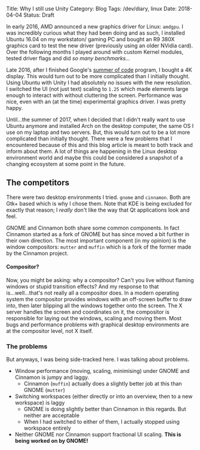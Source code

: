 Title: Why I still use Unity
Category: Blog
Tags: /dev/diary, linux
Date: 2018-04-04
Status: Draft

In early 2016, AMD announced a new graphics driver for Linux: `amdgpu`.
I was incredibly curious what they had been doing and as such,
I installed Ubuntu 16.04 on my workstaton/ gaming PC
and bought an R9 380X graphics card to test the new driver
(previously using an older NVidia card).
Over the following months I played around with custom Kernel modules,
tested driver flags and did *so many benchmarks...*

Late 2016, after I finished Google's [summer of code] program, I bought a 4K display.
This would turn out to be more complicated than I initially thought.
Using Ubuntu with Unity I had absolutely no issues with the new resolution.
I switched the UI (not just text) scaling to `1.25`
which made elements large enough to interact with without cluttering the screen.
Performance was nice, even with an (at the time) experimental graphics driver.
I was pretty happy.

[summer of code]: https://spacekookie.de/blog/what-i-have-done-in-gsoc-2016/

Until...the summer of 2017, when I decided that I didn't really want to use Ubuntu anymore
and installed Arch on the desktop computer, the same OS I use on my laptop and two servers.
But, this would turn out to be a lot more complicated than initially thought.
There were a few problems that I encountered because of this
and this blog article is meant to both track and inform about them.
A lot of things are happening in the Linux desktop environment world
and maybe this could be considered a snapshot of a changing ecosystem at some point in the future.

## The competitors

There were two desktop environments I tried.
`gnome` and `cinnamon`.
Both are Gtk+ based which is why I chose them.
Note that KDE is being excluded for exactly that reason;
I *really* don't like the way that Qt applications look and feel.

GNOME and Cinnamon both share some common components.
In fact Cinnamon started as a fork of GNOME
but has since moved a bit further in their own direction.
The most important component (in my opinion) is the window compositors:
`mutter` and `muffin` which is a fork of the former made by the Cinnamon project.

#### Compositor?

Now, you might be asking: why a compositor?
Can't you live without flaming windows or stupid transition effects?
And my response to that is...well...that's not really all a compositor does.
In a modern operating system the compositor provides windows with an off-screen buffer to draw into,
then later blipping all the windows together onto the screen.
The X server handles the screen and coordinates on it,
the compositor is responsible for laying out the windows, scaling and moving them.
Most bugs and performance problems with graphical desktop environments are at the compositor level, not X itself.

### The problems

But anyways, I was being side-tracked here. I was talking about problems.

- Window performance (moving, scaling, minimising) under GNOME and Cinnamon is jumpy and laggy.
  - Cinnamon (`muffin`) actually does a slightly better job at this than GNOME (`mutter`)
- Switching workspaces (either directly or into an overview, then to a new workspace) is laggy
  - GNOME is doing slightly better than Cinnamon in this regards. But neither are acceptable
  - When I had switched to either of them, I actually stopped using workspace entirely
- Neither GNOME nor Cinnamon support fractional UI scaling. **This is being worked on by GNOME!**

